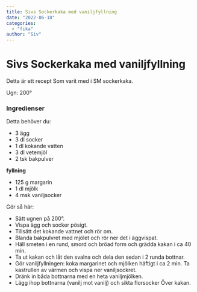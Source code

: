 ```yaml
---
title: Sivs Sockerkaka med vaniljfyllning
date: "2022-06-18"
categories:
  - "fika"
author: "Siv"
---
```


# Sivs Sockerkaka med vaniljfyllning

Detta är ett recept Som varit med i SM sockerkaka.

Ugn: 200&#176;

### Ingredienser

Detta behöver du:

- 3 ägg
- 3 dl socker
- 1 dl kokande vatten
- 3 dl vetemjöl
- 2 tsk bakpulver

**fyllning**

- 125 g margarin
- 1 dl mjölk
- 4 msk vaniljsocker

Gör så här:

- Sätt ugnen på 200&#176;.
- Vispa ägg och socker pösigt.
- Tillsätt det kokande vattnet och rör om.
- Blanda bakpulvret med mjölet och rör ner det i äggvispat.
- Häll smeten i en rund, smord och bröad form och grädda kakan i ca 40 min.
- Ta ut kakan och låt den svalna och dela den sedan i 2 runda bottnar.
- Gör vaniljfyllningen: koka margarinet och mjölken häftigt i ca 2 min. Ta kastrullen av värmen och vispa ner vaniljsockret.
- Dränk in båda bottnarna med en heta vaniljmjölken.
- Lägg ihop bottnarna (vanilj mot vanilj) och sikta florsocker Över kakan.
